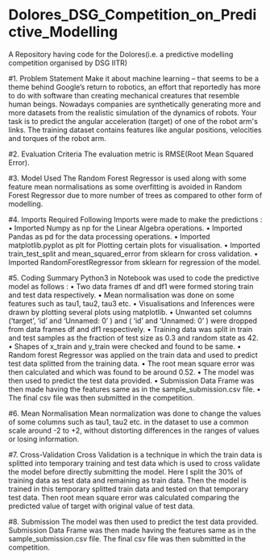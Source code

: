 # Dolores_DSG_Competition_on_Predictive_Modelling
A Repository having code for the Dolores(i.e. a predictive modelling competition organised by DSG IITR)

#1. Problem Statement
Make it about machine learning – that seems to be a theme behind Google’s return to robotics, an effort that reportedly has more to do with software than creating mechanical creatures that resemble human beings. Nowadays companies are synthetically generating more and more datasets from the realistic simulation of the dynamics of robots. Your task is to predict the angular acceleration (target) of one of the robot arm's links. The training dataset contains features like angular positions, velocities and torques of the robot arm.

#2. Evaluation Criteria
The evaluation metric is RMSE(Root Mean Squared Error).

#3. Model Used
The Random Forest Regressor is used along with some feature mean normalisations as some overfitting is avoided in Random Forest Regressor due to more number of trees as compared to other form of modelling.

#4. Imports Required
Following Imports were made to make the predictions :
• Imported Numpy as np for the Linear Algebra operations.
• Imported Pandas as pd for the data processing operations.
• Imported matplotlib.pyplot as plt for Plotting certain plots for visualisation.
• Imported train_test_split and mean_squared_error from sklearn for cross validation.
• Imported RandomForestRegressor from sklearn for regression of the model.

#5. Coding Summary
Python3 in Notebook was used to code the predictive model as follows :
• Two data frames df and df1 were formed storing train and test data respectively.
• Mean normalisation was done on some features such as tau1, tau2, tau3 etc.
• Visualisations and Inferences were drawn by plotting several plots using matplotlib.
• Unwanted set columns (‘target’, ‘id’ and ‘Unnamed: 0’ ) and ( ‘id’ and ‘Unnamed: 0’ ) were dropped from data frames df and df1 respectively.
• Training data was split in train and test samples as the fraction of test size as 0.3 and random state as 42.
• Shapes of x_train and y_train were checked and found to be same.
• Random forest Regressor was applied on the train data and used to predict test data splitted from the training data.
• The root mean square error was then calculated and which was found to be around 0.52.
• The model was then used to predict the test data provided.
• Submission Data Frame was then made having the features same as in the sample_submission.csv file.
• The final csv file was then submitted in the competition.

#6. Mean Normalisation
Mean normalization was done to change the values of some columns such as tau1, tau2 etc. in the dataset to use a common scale around -2 to +2, without distorting differences in the ranges of values or losing information.

#7. Cross-Validation
Cross Validation is a technique in which the train data is splitted into temporary training and test data which is used to cross validate the model before directly submitting the model. Here I split the 30% of training data as test data and remaining as train data. Then the model is trained in this temporary splitted train data and tested on that temporary test data. Then root mean square error was calculated comparing the predicted value of target with original value of test data.

#8. Submission
The model was then used to predict the test data provided. Submission Data Frame was then made having the features same as in the sample_submission.csv file. The final csv file was then submitted in the competition.
